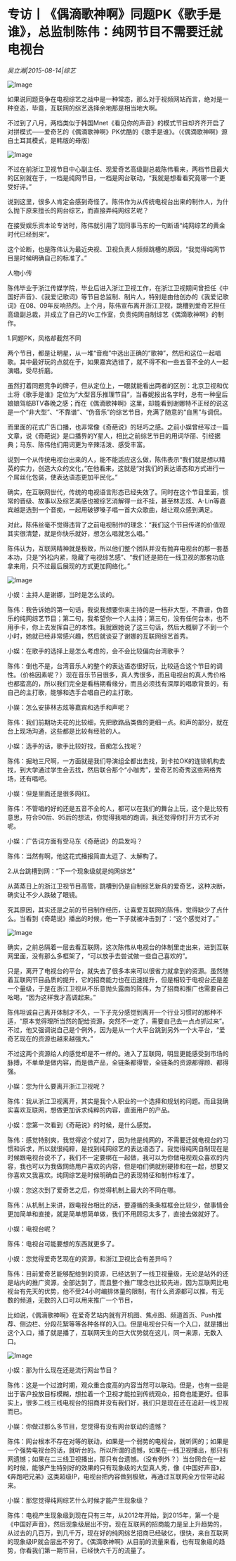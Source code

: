 # 专访丨《偶滴歌神啊》同题PK《歌手是谁》，总监制陈伟：纯网节目不需要迁就电视台

*吴立湘|2015-08-14|综艺*

![Image](http://static.ylzbl.com/uploads/ueditor/php/upload/image/20171026/1509007752247130.jpeg)

如果说同题竞争在电视综艺之战中是一种常态，那么对于视频网站而言，绝对是一种变态，毕竟，互联网的综艺选择余地那是相当地大啊。

不过到了八月，两档类似于韩国Mnet《看见你的声音》的模式节目却齐齐开启了对拼模式——爱奇艺的《偶滴歌神啊》PK优酷的《歌手是谁》。（《偶滴歌神啊》源自土耳其模式，是韩版的母版）

![Image](http://si1.go2yd.com/get-image/0HnDzPUnJnU)

不过在前浙江卫视节目中心副主任、现爱奇艺高级副总裁陈伟看来，两档节目最大的区别就在于，一档是纯网节目，一档是网台联动，“我就是想看看究竟哪一个更受好评。”

说到这里，很多人肯定会感到奇怪了。陈伟作为从传统电视台出来的制作人，为什么抛下原来擅长的网台综艺，而直接弄纯网综艺呢？

在接受娱乐资本论专访时，陈伟就引用了现同事马东的一句断语“纯网综艺的黄金时代已经到来”。

这个论断，也是陈伟认为最近央视、卫视负责人频频跳槽的原因，“我觉得纯网节目是时候明确自己的标准了。”

人物小传

陈伟毕业于浙江传媒学院，毕业后进入浙江卫视工作，在浙江卫视期间曾担任《中国好声音》、《我爱记歌词》等节目总监制、制片人，特别是由他创办的《我爱记歌词》在08、09年反响热烈。上个月，陈伟宣布离开浙江卫视，跳槽到爱奇艺担任高级副总裁，并成立了自己的Vc工作室，负责纯网自制综艺《偶滴歌神啊》的制作。

1.同题PK，风格却截然不同

两个节目，都是让明星，从一堆“音痴”中选出正确的“歌神”，然后和这位一起唱歌。其中最好玩的点就在于，如果嘉宾选错了，就不得不和一些五音不全的人一起演唱，受尽折磨。

虽然打着同题竞争的牌子，但从定位上，一眼就能看出两者的区别：北京卫视和优土将《歌手是谁》定位为“大型音乐推理节目”，当春妮报出名字时，总有一种皇后娘娘驾临BTV春晚之感；而在《偶滴歌神啊》这里，却能看到谢娜特不正经的说这是一个“非大型”、“不靠谱”、“伪音乐”的综艺节目，充满了随意的“自黑”与调侃。

而里面的花式广告口播，也非常像《奇葩说》的轻巧之感。之前小娱曾经写过一篇文章，说《奇葩说》是口播界的Y星人，相比之前综艺节目的用词华丽、引经据典；马东、陈伟他们用词更为辛辣活泼、感受丰富。

说到一个从传统电视台出来的人，能不能适应这么做，陈伟表示“我们就是想以精英的实力，创造大众的文化，”在他看来，这就是“对我们的表达语态和方式进行一个屌丝化包装，使表达语态更加平民化。”

确实，在互联网世代，传统的电视语言形态已经失效了。同时在这个节目里面，惯常的晋级、故事以及综艺美感也被综艺消解得一丝不挂，甚至林志炫、A-Lin等嘉宾越是选到一个音痴，一起用破锣嗓子唱一首大众歌曲，越让观众感到满足。

对此，陈伟丝毫不觉得违背了之前电视制作的理念：“我们这个节目传递的价值观其实很清楚，就是你快乐就好，想怎么唱就怎么唱。”

陈伟认为，互联网精神就是极致，所以他们整个团队并没有抛弃电视台的那一套基本功，只是“外松内紧，隐藏了电视综艺感”、“我们还是把在一线卫视的那套功底拿来用，只不过最后展现的方式更加网络化。”

![Image](http://si1.go2yd.com/get-image/0HnDzQkyUXA)

小娱：主持人是谢娜，当时是怎么谈的。

陈伟：我告诉她的第一句话，我说我想要你来主持的是一档非大型，不靠谱，伪音乐的纯网综艺节目；第二句，我希望你一个人主持；第三句，没有任何台本，也不用手卡，你上去发挥自己的本性。我就跟她说了这三句话，然后大概聊了不到一个小时，她就已经非常感兴趣，然后就谈妥了谢娜的互联网综艺首秀。

小娱：在歌手的选择上是怎么考虑的，会不会比较偏向台湾歌手？

陈伟：倒也不是，台湾音乐人的整个的表达语态很好玩，比较适合这个节目的调性。（价格因素呢？）现在音乐节目很多，真人秀很多，而且电视台的真人秀价格也都蛮高的，所以我们完全是看档期看缘分，而且必须找有深厚的唱歌背景的，有自己的主打歌，能够和选手合唱自己的主打歌。

小娱：怎么安排林志炫等嘉宾和选手和声呢？

陈伟：我们前期功夫花的比较细，先把歌路品类做的更细一点。和声的部分，就在台上现场沟通，这些都是比较有经验的人。

小娱：选手的话，歌手比较好找，音痴怎么找呢？

陈伟：掘地三尺啊，一方面就是我们导演组全都出去找，到卡拉OK的连锁机构去找，到大学通过学生会去找，然后联合那个“小咖秀”，爱奇艺的奇秀这些网络秀场，还有唱吧。

小娱：但是里面还是很多网红。

陈伟：不管唱的好的还是五音不全的人，都可以在我们的舞台上玩，这个是比较有意思，符合90后、95后的想法，你觉得我唱的跑调，我还觉得你打开方式不对呢。

小娱：广告词方面有受马东《奇葩说》的启发吗？

陈伟：当然有啊，他这花式播报简直太逗了、太解构了。

2.从台跳槽到网：“下一个现象级就是纯网综艺”

从蒸蒸日上的浙江卫视节目高管，跳槽到仍是自制综艺新兵的爱奇艺，这种决断，确实让不少人跌破了眼镜。

究其原因，其实还是之前的节目制作经历，让喜爱互联网的陈伟，觉得缺少了点什么。当看到《奇葩说》播出的时候，他一下子就被冲击到了：“这个感觉对了。”

![Image](http://si1.go2yd.com/get-image/0HnDzMZ5Cka)

确实，之前总隔着一层去看互联网，这次陈伟从电视台的体制里走出来，进到互联网里面，没有那么多框架了，“可以放手去尝试做一些自己喜欢的”。

只是，离开了电视台的平台，就失去了很多本来可以很省力就拿到的资源。虽然随着互联网节目品质的提升，它的招商能力也在迅速提升，但是相较于电视台还是差一个量级，于是在浙江卫视从不乐意抛头露面的陈伟，为了招商和推广也需要自己吆喝，“因为这样我才高调起来。”

陈伟坦诚自己离开体制才不久，一下子充分感觉到离开一个行业习惯时的那种不适，“原本觉得理所当然的配给资源，突然不一定了，需要自己去一点点抓过来”。不过，他又强调说自己是个例外，因为是从一个大平台跳到另外一个大平台，“爱奇艺现在的资源也越来越强大。”

不过这两个资源给人的感觉却是不一样的。进入了互联网，明显更能感受到市场的脉搏，不单单是做内容，而是做产品，全链条都得管，全链条的资源都得顾、都得强。

小娱：您为什么要离开浙江卫视呢？

陈伟：我从浙江卫视离开，其实是我个人职业的一个选择和规划的问题。而且我确实喜欢互联网，想做更加诉求纯粹的内容，直面用户的产品。

小娱：您第一次看到《奇葩说》的时候，是什么感觉。

陈伟：感觉特别爽，我觉得这个就对了，因为他是纯网的，不需要迁就电视台的习惯和诉求，所以就很纯粹，是找到纯网综艺的表达语态了。我觉得纯网自制现在是时候跟电视台说不了，我们不一定要绑在一起做，我可以为你做电视观众喜欢的内容，我也可以为我做网络用户喜欢的内容，但是咱们俩就别硬掺和在一起，想要又你喜欢又我喜欢。纯网综艺是时候明确自己的表现特征和制作标准了。

小娱：您这次到了爱奇艺之后，你觉得机制上最大的不同在哪。

陈伟：从机制上来讲，跟电视台相比的话，要遵循的条条框框会比较少，做事情会更加简单和直接，就是简单想简单做，我们不用顾忌太多了，直接去做就好了。

小娱：电视台呢？

陈伟：电视台可能要想的东西就更多了。

小娱：您觉得爱奇艺现在的资源，和浙江卫视比会有差异吗？

陈伟：目前爱奇艺能够配给到的资源，已经达到了一线卫视量级，无论是站外的还是站内的推广资源，全部达到了，而且整个推广理念也比较先进，因为互联网比电视台有先天的优势，他不受24小时编排体量的限制，有什么资源都可以推，有无数的频道，无数的入口可以用来推广一个节目，

比如说，《偶滴歌神啊》在爱奇艺站内就有开机图、焦点图、频道首页、Push推荐、侧边栏、分段花絮等等各种各样的入口。但是电视台只有一个入口，就是播出这个入口，播了就是播了，互联网天生的巨大优势就在这儿，同一来源，无数入口。

![Image](http://si1.go2yd.com/get-image/0HnDzO1xuTY)

小娱：那为什么现在还是流行网台节目？

陈伟：这是一个过渡时期，观众重合度高的内容当然可以联动。但是，也有一些是出于客户投放目标模糊，想拉着一个卫视才能拉到传统观众，招商也能更好。但事实上，很多二线三线电视台的招商并没有我们好，我们只是现在还在追赶一线卫视而已。

小娱：你做过那么多节目，您觉得有没有网台联动的遗憾？

陈伟：网台根本不存在对等的联动，如果是一个弱势的电视台，就听网的；如果是一个强势电视台的话，就听台的。所以所谓的遗憾，如果在一线卫视播出，那只有网遗憾；如果在二三线卫视播出，那只有台遗憾。（没有例外？）当台网合在一起的时候，能够产生特别好的效果的只有现象级的大型真人秀，像《中国好声音》，《奔跑吧兄弟》这类超级IP，电视台把内容做到极致，再通过互联网全方位带动起来。

小娱：那您觉得纯网综艺什么时候才能产生现象级？

陈伟：电视产生现象级到现在只有三年，从2012年开始，到2015年，第一个是《中国好声音》，然后现象级层出不穷。现在互联网的招商能力是呈上升趋势的，从过去的几百万，到几千万，现在好的纯网综艺招商已经破亿，很快，来自互联网的现象级IP就会层出不穷了。《偶滴歌神啊》从目前的流量来看，也有现象级的趋势，你看我们第一期节目，已经快六千万的流量了。


